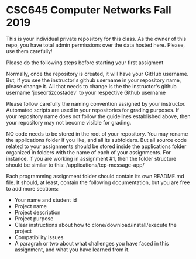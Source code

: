 # CSC645 Computer Networks Fall 2019

This is your individual private repository for this class. As the owner of this repo, you have total admin permissions over the data hosted here. Please, use them carefully!

Please do the following steps before starting your first assigment

Normally, once the repository is created, it will have your GitHub username. But, if you see the instructor's github username in your repository name, please change it. All that needs to change is the the instructor's github username 'joseortizcostadev' to your respective Github username 

Please follow carefully the naming convention assigned by your instructor. Automated scripts are used in your repositories for grading purposes. If your repository name does not follow the guidelines established above, then your repository may not become visible for grading. 

NO code needs to be stored in the root of your repository. You may rename the applications folder if you like, and all its subfolders. But all source code related to your assignments should be stored inside the applications folder organized in folders with the name of each of your assignments. For instance, if you are working in assignment #1, then the folder structure should be similar to this: /applications/tcp-message-app/

Each programming assignment folder should contain its own README.md file. It should, at least, contain the following documentation, but you are free to add more sections:
   * Your name and student id
   * Project name 
   * Project description
   * Project purpose
   * Clear instructions about how to clone/download/install/execute the project
   * Compatibility issues 
   * A paragrah or two about what challenges you have faced in this assignment, and what you have learned from it.
 
 

